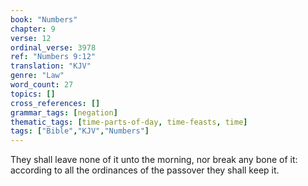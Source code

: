 ```yaml
---
book: "Numbers"
chapter: 9
verse: 12
ordinal_verse: 3978
ref: "Numbers 9:12"
translation: "KJV"
genre: "Law"
word_count: 27
topics: []
cross_references: []
grammar_tags: [negation]
thematic_tags: [time-parts-of-day, time-feasts, time]
tags: ["Bible","KJV","Numbers"]
---
```

They shall leave none of it unto the morning, nor break any bone of it: according to all the ordinances of the passover they shall keep it.
